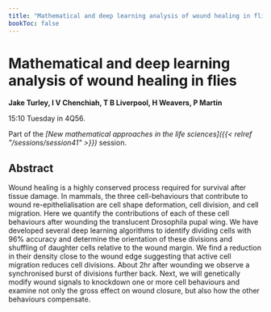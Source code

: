 ```yaml
---
title: "Mathematical and deep learning analysis of wound healing in flies"
bookToc: false
---
```


# Mathematical and deep learning analysis of wound healing in flies

**Jake Turley, I V Chenchiah, T B Liverpool, H Weavers, P Martin**

15:10 Tuesday in 4Q56.

Part of the *[New mathematical approaches in the life sciences]({{< relref "/sessions/session41" >}})* session.

## Abstract

Wound healing is a highly conserved process required for survival after tissue damage. In mammals, the three cell-behaviours that contribute to wound re-epithelialisation are cell shape deformation, cell division, and cell migration. Here we quantify the contributions of each of these cell behaviours after wounding the translucent Drosophila pupal wing. We have developed several deep learning algorithms to identify dividing cells with 96% accuracy and determine the orientation of these divisions and shuffling of daughter cells relative to the wound margin. We find a reduction in their density close to the wound edge suggesting that active cell migration reduces cell divisions. About 2hr after wounding we observe a synchronised burst of divisions further back. Next, we will genetically modify wound signals to knockdown one or more cell behaviours and examine not only the gross effect on wound closure, but also how the other behaviours compensate.



